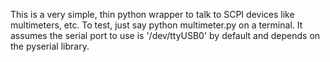 This is a very simple, thin python wrapper to talk to SCPI devices like multimeters, etc. To test, just say python multimeter.py on a terminal. It assumes the serial port to use is '/dev/ttyUSB0' by default and depends on the pyserial library.